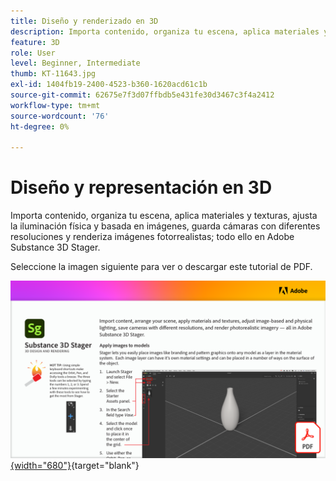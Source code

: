 ```yaml
---
title: Diseño y renderizado en 3D
description: Importa contenido, organiza tu escena, aplica materiales y texturas, ajusta la iluminación física y basada en imágenes, guarda cámaras con diferentes resoluciones y renderiza imágenes fotorrealistas
feature: 3D
role: User
level: Beginner, Intermediate
thumb: KT-11643.jpg
exl-id: 1404fb19-2400-4523-b360-1620acd61c1b
source-git-commit: 62675e7f3d07ffbdb5e431fe30d3467c3f4a2412
workflow-type: tm+mt
source-wordcount: '76'
ht-degree: 0%

---
```


# Diseño y representación en 3D

Importa contenido, organiza tu escena, aplica materiales y texturas, ajusta la iluminación física y basada en imágenes, guarda cámaras con diferentes resoluciones y renderiza imágenes fotorrealistas; todo ello en Adobe Substance 3D Stager.

Seleccione la imagen siguiente para ver o descargar este tutorial de PDF.

[![Imagen de la primera página del tutorial](assets/Substance3DStager.png){width="680"}](assets/Adobe-Substance-Stager.pdf){target="blank"}
